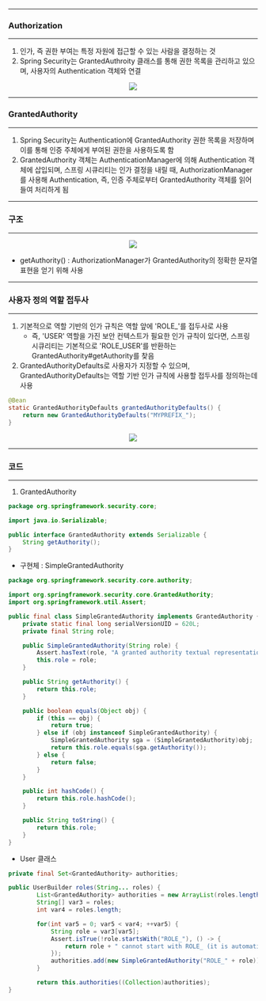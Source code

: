 -----
### Authorization
-----
1. 인가, 즉 권한 부여는 특정 자원에 접근할 수 있는 사람을 결정하는 것
2. Spring Security는 GrantedAuthroity 클래스를 통해 권한 목록을 관리하고 있으며, 사용자의 Authentication 객체와 연결
<div align="center">
<img src="https://github.com/user-attachments/assets/9cff80be-e2b2-4d46-9e60-2e31d6eaf22d">
</div>

-----
### GrantedAuthority
-----
1. Spring Security는 Authentication에 GrantedAuthority 권한 목록을 저장하며 이를 통해 인증 주체에게 부여된 권한을 사용하도록 함
2. GrantedAuthority 객체는 AuthenticationManager에 의해 Authentication 객체에 삽입되며, 스프링 시큐리티는 인가 결정을 내릴 때, AuthorizationManager를 사용해 Authentication, 즉, 인증 주체로부터 GrantedAuthority 객체를 읽어들여 처리하게 됨

-----
### 구조
-----
<div align="center">
<img src="https://github.com/user-attachments/assets/4290e2b7-3891-4fe0-a83d-93c7db9b6f55">
</div>

  - getAuthority() : AuthorizationManager가 GrantedAuthority의 정확한 문자열 표현을 얻기 위해 사용

-----
### 사용자 정의 역할 접두사
-----
1. 기본적으로 역할 기반의 인가 규칙은 역할 앞에 'ROLE_'를 접두사로 사용
   - 즉, 'USER' 역할을 가진 보안 컨텍스트가 필요한 인가 규칙이 있다면, 스프링 시큐리티는 기본적으로 'ROLE_USER'를 반환하는 GrantedAuthority#getAuthority를 찾음
2. GrantedAuthorityDefaults로 사용자가 지정할 수 있으며, GrantedAuthorityDefaults는 역할 기반 인가 규칙에 사용할 접두사를 정의하는데 사용
```java
@Bean
static GrantedAuthorityDefaults grantedAuthorityDefaults() {
    return new GrantedAuthorityDefaults("MYPREFIX_");
}
```
<div align="center">
<img src="https://github.com/user-attachments/assets/1a7d1679-aa4b-413d-95a2-aeadc6636422">
</div>

-----
### 코드
-----
1. GrantedAuthority
```java
package org.springframework.security.core;

import java.io.Serializable;

public interface GrantedAuthority extends Serializable {
    String getAuthority();
}
```

  - 구현체 : SimpleGrantedAuthority
```java
package org.springframework.security.core.authority;

import org.springframework.security.core.GrantedAuthority;
import org.springframework.util.Assert;

public final class SimpleGrantedAuthority implements GrantedAuthority {
    private static final long serialVersionUID = 620L;
    private final String role;

    public SimpleGrantedAuthority(String role) {
        Assert.hasText(role, "A granted authority textual representation is required");
        this.role = role;
    }

    public String getAuthority() {
        return this.role;
    }

    public boolean equals(Object obj) {
        if (this == obj) {
            return true;
        } else if (obj instanceof SimpleGrantedAuthority) {
            SimpleGrantedAuthority sga = (SimpleGrantedAuthority)obj;
            return this.role.equals(sga.getAuthority());
        } else {
            return false;
        }
    }

    public int hashCode() {
        return this.role.hashCode();
    }

    public String toString() {
        return this.role;
    }
}
```

  - User 클래스
```java
private final Set<GrantedAuthority> authorities;

public UserBuilder roles(String... roles) {
        List<GrantedAuthority> authorities = new ArrayList(roles.length);
        String[] var3 = roles;
        int var4 = roles.length;

        for(int var5 = 0; var5 < var4; ++var5) {
            String role = var3[var5];
            Assert.isTrue(!role.startsWith("ROLE_"), () -> {
                return role + " cannot start with ROLE_ (it is automatically added)";
            });
            authorities.add(new SimpleGrantedAuthority("ROLE_" + role)); // SimpleGrantedAuthority 저장 (접두사가 ROLE_로 설정)
        }

        return this.authorities((Collection)authorities);
}
```
